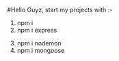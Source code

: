 #Hello Guyz, start my projects with :-  
1. npm i
2. npm i express
<!-- Additional for last 2 -->
3. npm i nodemon
4. npm i mongoose